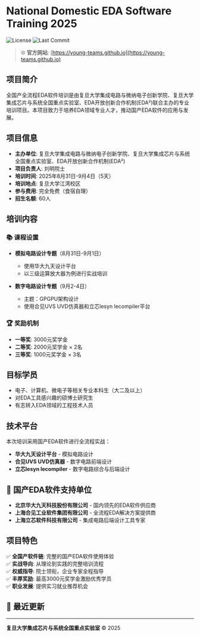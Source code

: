 
# National Domestic EDA Software Training 2025

![License](https://img.shields.io/github/license/Young-Teams/Young-Teams.github.io)
![Last Commit](https://img.shields.io/github/last-commit/Young-Teams/Young-Teams.github.io)

> 🌐 **官方网站**: [https://young-teams.github.io](https://young-teams.github.io)

## 项目简介

全国产全流程EDA软件培训是由复旦大学集成电路与微纳电子创新学院、复旦大学集成芯片与系统全国重点实验室、EDA开放创新合作机制(EDA²)联合主办的专业培训项目。本项目致力于培养EDA领域专业人才，推动国产EDA软件的应用与发展。

## 项目信息

- **主办单位**: 复旦大学集成电路与微纳电子创新学院、复旦大学集成芯片与系统全国重点实验室、EDA开放创新合作机制(EDA²)
- **项目负责人**: 刘明院士
- **培训时间**: 2025年8月31日-9月4日（5天）
- **培训地点**: 复旦大学江湾校区
- **参与费用**: 完全免费（食宿自理）
- **招生名额**: 60人

## 培训内容

### 📚 课程设置
- **模拟电路设计专题**（8月31日-9月1日）
  - 使用华大九天设计平台
  - 以三级运算放大器为例进行实战培训
  
- **数字电路设计专题**（9月2-4日）
  - 主题：GPGPU架构设计
  - 使用合见UVS UVD仿真器和立芯lesyn lecompiler平台

### 🏆 奖励机制
- **一等奖**: 3000元奖学金
- **二等奖**: 2000元奖学金 × 2名
- **三等奖**: 1000元奖学金 × 3名

## 目标学员

- 电子、计算机、微电子等相关专业本科生（大二及以上）
- 对EDA工具感兴趣的硕博士研究生
- 有志转入EDA领域的工程技术人员

## 技术平台

本次培训采用国产EDA软件进行全流程实战：
- **华大九天设计平台** - 模拟电路设计
- **合见UVS UVD仿真器** - 数字电路前端设计
- **立芯lesyn lecompiler** - 数字电路综合与后端设计

## 🤝 国产EDA软件支持单位

- **北京华大九天科技股份有限公司** - 国内领先的EDA软件供应商
- **上海合见工业软件集团有限公司** - 全流程EDA解决方案提供商
- **上海立芯软件科技有限公司** - 集成电路后端设计工具专家

## 项目特色

✅ **全国产软件链**: 完整的国产EDA软件使用体验  
✅ **实战导向**: 从理论到实践的完整培训流程  
✅ **权威指导**: 院士领衔，企业专家全程指导  
✅ **丰厚奖励**: 最高3000元奖学金激励优秀学员  
✅ **职业发展**: 提供实习就业推荐机会

## 🔄 最近更新

---

**复旦大学集成芯片与系统全国重点实验室** © 2025
